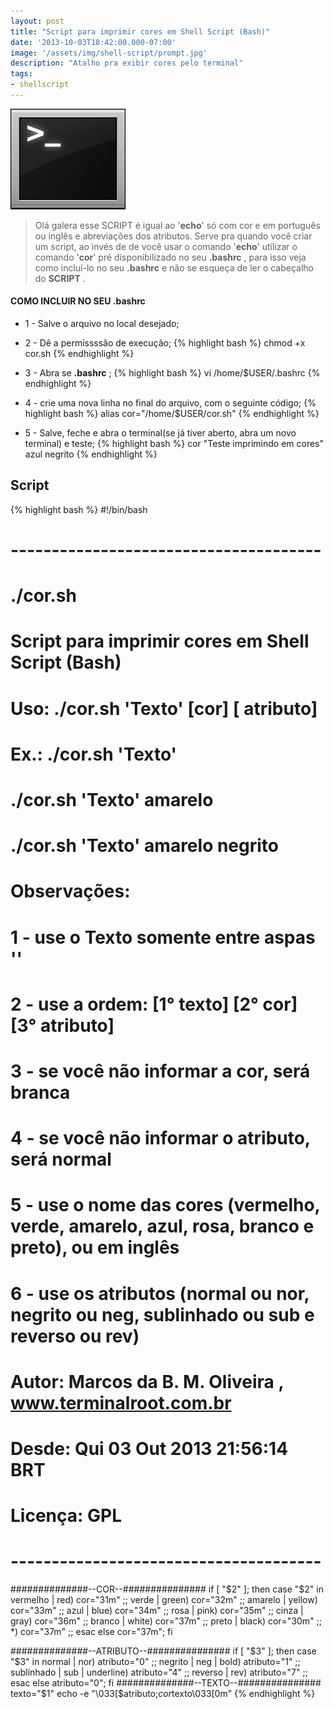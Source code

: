 ```yaml
---
layout: post
title: "Script para imprimir cores em Shell Script (Bash)"
date: '2013-10-03T18:42:00.000-07:00'
image: '/assets/img/shell-script/prompt.jpg'
description: "Atalho pra exibir cores pelo terminal"
tags:
- shellscript
---
```


![Script para imprimir cores em Shell Script (Bash)](/assets/img/shell-script/prompt.jpg "Script para imprimir cores em Shell Script (Bash)")

> Olá galera esse SCRIPT é igual ao '__echo__' só com cor e em português ou inglês e abreviações dos atributos. Serve pra quando você criar um script, ao invés de de você usar o comando '__echo__' utilizar o comando '__cor__' pré disponibilizado no seu __.bashrc__ , para isso veja como incluí-lo no seu __.bashrc__ e não se esqueça de ler o cabeçalho do __SCRIPT__ .

#### COMO INCLUIR NO SEU .bashrc

+ 1 - Salve o arquivo no local desejado;

+ 2 - Dê a permissssão de execução;
{% highlight bash %}
chmod +x cor.sh
{% endhighlight %}

+ 3 - Abra se __.bashrc__ ;
{% highlight bash %}
vi /home/$USER/.bashrc
{% endhighlight %}

+ 4 - crie uma nova linha no final do arquivo, com o seguinte código;
{% highlight bash %}
alias cor="/home/$USER/cor.sh"
{% endhighlight %}

+ 5 - Salve, feche e abra o terminal(se já tiver aberto, abra um novo terminal) e teste;
{% highlight bash %}
cor "Teste imprimindo em cores" azul negrito
{% endhighlight %}

## Script

{% highlight bash %}
#!/bin/bash
# --------------------------------------
# ./cor.sh
#
# Script para imprimir cores em Shell Script (Bash)
#
# Uso:  ./cor.sh 'Texto' [cor] [ atributo]
#
# Ex.:  ./cor.sh 'Texto'
#    ./cor.sh 'Texto' amarelo
#    ./cor.sh 'Texto' amarelo negrito
#
# Observações:
#
#   1 - use o Texto somente entre aspas ''
#   2 - use a ordem: [1° texto] [2° cor] [3° atributo]
# 3 - se você não informar a cor, será branca
# 4 - se você não informar o atributo, será normal
#   5 - use o nome das cores (vermelho, verde, amarelo, azul, rosa, branco e preto), ou em inglês
#   6 - use os atributos (normal ou nor, negrito ou neg, sublinhado ou sub e reverso ou rev)
#
# Autor: Marcos da B. M. Oliveira , www.terminalroot.com.br
# Desde: Qui 03 Out 2013 21:56:14 BRT 
# Licença: GPL
# --------------------------------------
##############--COR--###############
if [ "$2" ]; then
 case "$2" in
  vermelho | red)
   cor="31m"
  ;;
  verde | green)
   cor="32m"
  ;;
  amarelo | yellow)
   cor="33m"
  ;;
  azul | blue)
   cor="34m"
  ;;
  rosa | pink)
   cor="35m"
  ;;
  cinza | gray)
   cor="36m"
  ;;
  branco | white)
   cor="37m"
  ;;
  preto | black)
   cor="30m"
  ;;
  *)
   cor="37m"
  ;;
 esac
else
  cor="37m";
fi
  
##############--ATRIBUTO--###############
if [ "$3" ]; then
 case "$3" in
  normal | nor)
   atributo="0"
  ;;
  negrito | neg | bold)
   atributo="1"
  ;;
  sublinhado | sub | underline)
   atributo="4"
  ;;
  reverso | rev)
   atributo="7"
  ;;
 esac
else
  atributo="0";
fi
##############--TEXTO--###############
texto="$1"
echo -e "\033[$atributo;$cor$texto\033[0m"
{% endhighlight %}

<script async src="https://pagead2.googlesyndication.com/pagead/js/adsbygoogle.js"></script>

<!-- Informat -->
<ins class="adsbygoogle"
 style="display:block"
 data-ad-client="ca-pub-2838251107855362"
 data-ad-slot="2327980059"
 data-ad-format="auto"
 data-full-width-responsive="true"></ins>

<script>
(adsbygoogle = window.adsbygoogle || []).push({});
</script>

